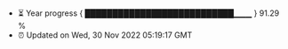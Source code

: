 - ⏳ Year progress { ███████████████████████████▁▁▁ } 91.29 %
- ⏰ Updated on Wed, 30 Nov 2022 05:19:17 GMT

